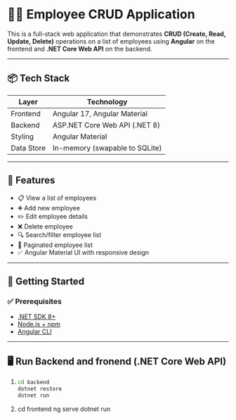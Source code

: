 # 👨‍💼 Employee CRUD Application

This is a full-stack web application that demonstrates **CRUD (Create, Read, Update, Delete)** operations on a list of employees using **Angular** on the frontend and **.NET Core Web API** on the backend.

---

## 📦 Tech Stack

| Layer     | Technology                   |
|-----------|------------------------------|
| Frontend  | Angular 17, Angular Material |
| Backend   | ASP.NET Core Web API (.NET 8)|
| Styling   | Angular Material             |
| Data Store| In-memory (swapable to SQLite)|

---

## 🧩 Features

- 📋 View a list of employees  
- ➕ Add new employee  
- ✏️ Edit employee details  
- ❌ Delete employee  
- 🔍 Search/filter employee list  
- 📄 Paginated employee list  
- ✅ Angular Material UI with responsive design  

---

## 🚀 Getting Started

### ✅ Prerequisites

- [.NET SDK 8+](https://dotnet.microsoft.com/en-us/download)  
- [Node.js + npm](https://nodejs.org/)  
- [Angular CLI](https://angular.io/cli)  

---

## 🖥️ Run Backend and fronend (.NET Core Web API)

1. ```bash
   cd backend
   dotnet restore
   dotnet run
2. cd frontend
   ng serve
   dotnet run
